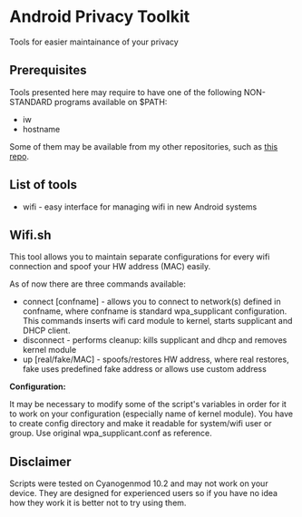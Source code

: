 # Android Privacy Toolkit

Tools for easier maintainance of your privacy

Prerequisites
-------------

Tools presented here may require to have one of the following NON-STANDARD
programs available on $PATH:
* iw
* hostname

Some of them may be available from my other repositories, such as 
[this repo](https://github.com/v3l0c1r4pt0r/android_external_net-tools).

List of tools
-------------

* wifi - easy interface for managing wifi in new Android systems

Wifi.sh
-------

This tool allows you to maintain separate configurations for every wifi
connection and spoof your HW address (MAC) easily.

As of now there are three commands available:
* connect [confname] - allows you to connect to network(s) defined in confname,
where confname is standard wpa_supplicant configuration. This commands inserts
wifi card module to kernel, starts supplicant and DHCP client.
* disconnect - performs cleanup: kills supplicant and dhcp and removes kernel
module
* up [real/fake/MAC] - spoofs/restores HW address, where real restores, fake
uses predefined fake address or allows use custom address

**Configuration:**

It may be necessary to modify some of the script's variables in order for it to
work on your configuration (especially name of kernel module). You have to
create config directory and make it readable for system/wifi user or group. Use
original wpa_supplicant.conf as reference.

Disclaimer
----------

Scripts were tested on Cyanogenmod 10.2 and may not work on your device. They
are designed for experienced users so if you have no idea how they work it is
better not to try using them.